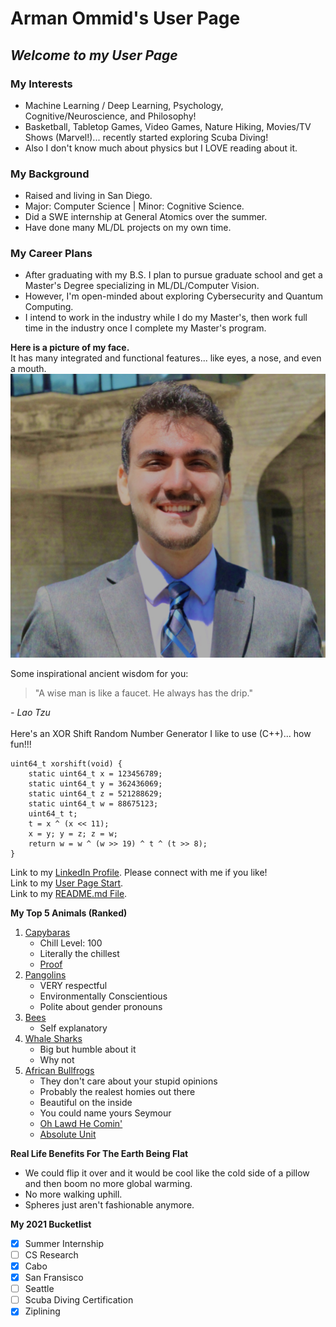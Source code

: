 # **Arman Ommid's User Page**
## ***Welcome to my User Page***

### **My Interests**
- Machine Learning / Deep Learning, Psychology, Cognitive/Neuroscience, and Philosophy!
- Basketball, Tabletop Games, Video Games, Nature Hiking, Movies/TV Shows (Marvel!)... recently started exploring Scuba Diving!
- Also I don't know much about physics but I LOVE reading about it.

### **My Background**
- Raised and living in San Diego.
- Major: Computer Science \| Minor: Cognitive Science.
- Did a SWE internship at General Atomics over the summer.
- Have done many ML/DL projects on my own time.

### **My Career Plans**
- After graduating with my B.S. I plan to pursue graduate school and get a Master's Degree specializing in ML/DL/Computer Vision.
- However, I'm open-minded about exploring Cybersecurity and Quantum Computing. 
- I intend to work in the industry while I do my Master's, then work full time in the industry once I complete my Master's program. 

**Here is a picture of my face.**
\
It has many integrated and functional features... like eyes, a nose, and even a mouth.
![ArmanOmmidFace](ArmanOmmidHeadshot.png)

Some inspirational ancient wisdom for you:
 > "A wise man is like a faucet. He always has the drip."

*\- Lao Tzu*
\
\
Here's an XOR Shift Random Number Generator I like to use (C++)... how fun!!! 
```
uint64_t xorshift(void) {
    static uint64_t x = 123456789;
    static uint64_t y = 362436069;
    static uint64_t z = 521288629;
    static uint64_t w = 88675123;
    uint64_t t;
    t = x ^ (x << 11);
    x = y; y = z; z = w;
    return w = w ^ (w >> 19) ^ t ^ (t >> 8);
}
```

Link to my [LinkedIn Profile](https://www.linkedin.com/in/aommid/). Please connect with me if you like!
\
Link to my [User Page Start](#arman-ommids-user-page).
\
Link to my [README.md File](README.md).

**My Top 5 Animals (Ranked)**
1. [Capybaras](https://www.treehugger.com/thmb/7AgJ_pPvjBUoJRFoLo8I7X5Ihxk=/3061x2296/smart/filters:no_upscale()/GettyImages-528162130-53d0c5076eb14915ade61b5d3021294f.jpg)
   - Chill Level: 100
   - Literally the chillest
   - [Proof](https://i.redd.it/1752wrs7qhsy.png)
2. [Pangolins](https://i.redd.it/roo1e2wd2c951.jpg)
   - VERY respectful
   - Environmentally Conscientious
   - Polite about gender pronouns
3. [Bees](https://api.time.com/wp-content/uploads/2017/03/bumble-bee-endangered-species-trump.jpeg?quality=85&w=1200&h=628&crop=1)
   - Self explanatory
4. [Whale Sharks](https://www.greenpeace.org/usa/wp-content/uploads/2015/06/GP01C3W_Web_size.jpg)
   - Big but humble about it
   - Why not
5. [African Bullfrogs](https://www.thesprucepets.com/thmb/0mGrChXtmzuoDOYE1Y3CbbntRIA=/1883x1412/smart/filters:no_upscale()/GettyImages-148611850-584f93145f9b58a8cd106c13.jpg)
   - They don't care about your stupid opinions
   - Probably the realest homies out there
   - Beautiful on the inside
   - You could name yours Seymour
   - [Oh Lawd He Comin'](https://www.warrenphotographic.co.uk/photography/bigs/46698-African-Bullfrog-walking-white-background.jpg)
   - [Absolute Unit](https://images.fineartamerica.com/images-medium-large-5/african-bullfrog-or-giant-pyxie-m-watson.jpg)

**Real Life Benefits For The Earth Being Flat**
- We could flip it over and it would be cool like the cold side of a pillow and then boom no more global warming.
- No more walking uphill.
- Spheres just aren't fashionable anymore. 

**My 2021 Bucketlist**
- [x] Summer Internship
- [ ] CS Research
- [x] Cabo
- [x] San Fransisco
- [ ] Seattle
- [ ] Scuba Diving Certification
- [x] Ziplining

